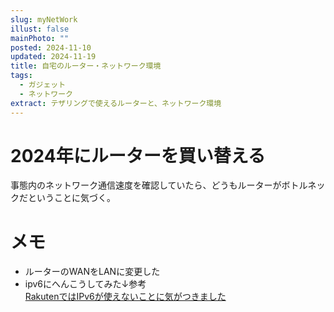 ```yaml
---
slug: myNetWork
illust: false
mainPhoto: ""
posted: 2024-11-10
updated: 2024-11-19
title: 自宅のルーター・ネットワーク環境
tags:
  - ガジェット
  - ネットワーク
extract: テザリングで使えるルーターと、ネットワーク環境
---
```

# 2024年にルーターを買い替える

事態内のネットワーク通信速度を確認していたら、どうもルーターがボトルネックだということに気づく。

# メモ
- ルーターのWANをLANに変更した
- ipv6にへんこうしてみた↓参考  
  [RakutenではIPv6が使えないことに気がつきました](https://king.mineo.jp/reports/105155)